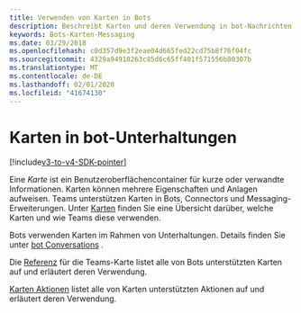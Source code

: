 ```yaml
---
title: Verwenden von Karten in Bots
description: Beschreibt Karten und deren Verwendung in bot-Nachrichten.
keywords: Bots-Karten-Messaging
ms.date: 03/29/2018
ms.openlocfilehash: c0d357d9e3f2eae04d665fed22cd75b8f76f04fc
ms.sourcegitcommit: 4329a94918263c85d6c65ff401f571556b80307b
ms.translationtype: MT
ms.contentlocale: de-DE
ms.lasthandoff: 02/01/2020
ms.locfileid: "41674130"
---
```

# <a name="cards-in-bot-conversations"></a>Karten in bot-Unterhaltungen

[!include[v3-to-v4-SDK-pointer](~/includes/v3-to-v4-pointer-bots.md)]

Eine *Karte* ist ein Benutzeroberflächencontainer für kurze oder verwandte Informationen. Karten können mehrere Eigenschaften und Anlagen aufweisen. Teams unterstützen Karten in Bots, Connectors und Messaging-Erweiterungen. Unter [Karten](~/task-modules-and-cards/what-are-cards.md) finden Sie eine Übersicht darüber, welche Karten und wie Teams diese verwenden.

Bots verwenden Karten im Rahmen von Unterhaltungen. Details finden Sie unter [bot Conversations](~/resources/bot-v3/bot-conversations/bots-conversations.md) .

Die [Referenz](~/task-modules-and-cards/cards/cards-reference.md) für die Teams-Karte listet alle von Bots unterstützten Karten auf und erläutert deren Verwendung.

[Karten Aktionen](~/task-modules-and-cards/cards/cards-actions.md) listet alle von Karten unterstützten Aktionen auf und erläutert deren Verwendung.
